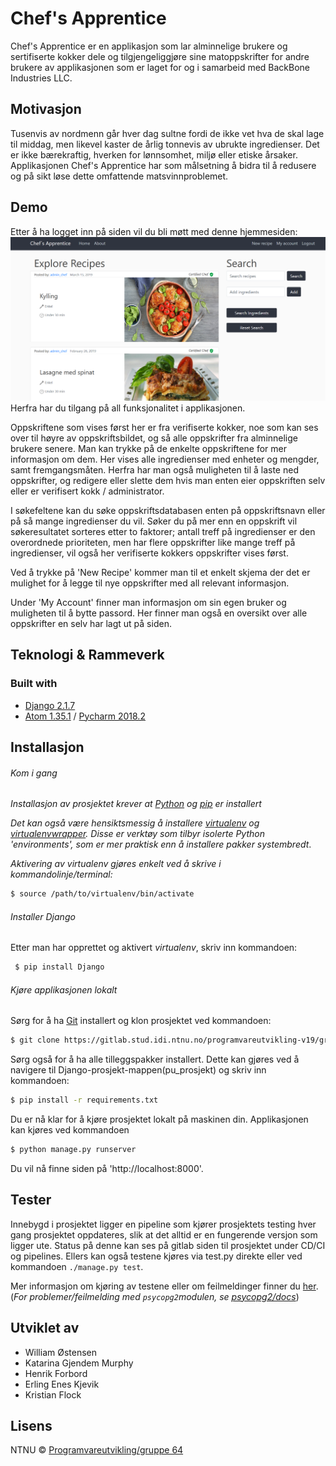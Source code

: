 # Chef's Apprentice 
Chef's Apprentice er en applikasjon som lar alminnelige brukere og sertifiserte kokker dele og tilgjengeliggjøre sine matoppskrifter for andre brukere av applikasjonen som er laget for og i samarbeid med BackBone Industries LLC.

## Motivasjon

Tusenvis av nordmenn går hver dag sultne fordi de ikke vet hva de skal lage til middag, men likevel kaster de årlig tonnevis av ubrukte ingredienser. Det er ikke bærekraftig, hverken for lønnsomhet, miljø eller etiske årsaker. Applikasjonen Chef's Apprentice har som målsetning å bidra til å redusere og på sikt løse dette omfattende matsvinnproblemet.



## Demo
Etter å ha logget inn på siden vil du bli møtt med denne hjemmesiden:
![Home](pu_project/media/home.png)
Herfra har du tilgang på all funksjonalitet i applikasjonen.

Oppskriftene som vises først her er fra verifiserte kokker, noe som kan ses over til høyre av oppskriftsbildet, og så alle oppskrifter fra alminnelige brukere senere. Man kan trykke på de enkelte oppskriftene for mer informasjon om dem. Her vises alle ingredienser med enheter og mengder, samt fremgangsmåten. Herfra har man også muligheten til å laste ned oppskrifter, og redigere eller slette dem hvis man enten eier oppskriften selv eller er verifisert kokk / administrator.

I søkefeltene kan du søke oppskriftsdatabasen enten på oppskriftsnavn eller på så mange ingredienser du vil. Søker du på mer enn en oppskrift vil søkeresultatet sorteres etter to faktorer; antall treff på ingredienser er den overordnede prioriteten, men har flere oppskrifter like mange treff på ingredienser, vil også her verifiserte kokkers oppskrifter vises først.

Ved å trykke på 'New Recipe' kommer man til et enkelt skjema der det er mulighet for å legge til nye oppskrifter med all relevant informasjon.

Under 'My Account' finner man informasjon om sin egen bruker og muligheten til å bytte passord. Her finner man også en oversikt over alle oppskrifter en selv har lagt ut på siden.

## Teknologi & Rammeverk

### Built with
* [Django 2.1.7](https://www.djangoproject.com/)
* [Atom 1.35.1](https://atom.io/) / [Pycharm 2018.2](https://www.jetbrains.com/pycharm/)



## Installasjon 

###### Kom i gang

_Installasjon av prosjektet krever at [Python](https://www.python.org/downloads/) og [pip](https://pip.pypa.io/en/stable/installing/) er installert_

_Det kan også være hensiktsmessig å installere [virtualenv](https://virtualenv.pypa.io/en/latest/installation/) og [virtualenvwrapper](https://virtualenvwrapper.readthedocs.io/en/latest/). Disse er verktøy som tilbyr isolerte Python 'environments', som er mer praktisk enn å installere pakker systembredt_.

_Aktivering av virtualenv gjøres enkelt ved å skrive i kommandolinje/terminal:_
```sh
$ source /path/to/virtualenv/bin/activate
```
###### Installer Django

Etter man har opprettet og aktivert _virtualenv_, skriv inn kommandoen:
```sh
 $ pip install Django
```
###### Kjøre applikasjonen lokalt

Sørg for å ha [Git](https://git-scm.com/) installert og klon prosjektet ved kommandoen:
```sh
$ git clone https://gitlab.stud.idi.ntnu.no/programvareutvikling-v19/gruppe-64.git
```
Sørg også for å ha alle tilleggspakker installert. Dette kan gjøres ved å navigere til Django-prosjekt-mappen(pu_prosjekt) og skriv inn kommandoen:

```sh
$ pip install -r requirements.txt
```

Du er nå klar for å kjøre prosjektet lokalt på maskinen din. 
Applikasjonen kan kjøres ved kommandoen
```sh
$ python manage.py runserver
```
Du vil nå finne siden på 'http://localhost:8000'.

## Tester
Innebygd i prosjektet ligger en pipeline som kjører prosjektets testing hver gang prosjektet oppdateres, slik at det alltid er en fungerende versjon som ligger ute. Status på denne kan ses på gitlab siden til prosjektet under CD/CI og pipelines. Ellers kan også testene kjøres via test.py direkte eller ved kommandoen ```./manage.py test```.  

Mer informasjon om kjøring av testene eller om feilmeldinger finner du [her](https://docs.djangoproject.com/en/2.2/topics/testing/overview/#running-tests).
(_For problemer/feilmelding med ```psycopg2```modulen, se [psycopg2/docs](http://initd.org/psycopg/docs/install.html)_)



## Utviklet av

* William Østensen
* Katarina Gjendem Murphy 
* Henrik Forbord
* Erling Enes Kjevik
* Kristian Flock

## Lisens

NTNU © [Programvareutvikling/gruppe 64](https://gitlab.stud.idi.ntnu.no/programvareutvikling-v19/gruppe-64)

